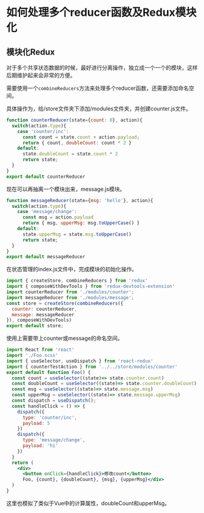 # 如何处理多个reducer函数及Redux模块化

## 模块化Redux

对于多个共享状态数据的时候，最好进行分离操作，独立成一个一个的模块，这样后期维护起来会非常的方便。

需要使用一个`combineReducers`方法来处理多个reducer函数，还需要添加命名空间。

具体操作为，给/store文件夹下添加/modules文件夹，并创建counter.js文件。

```javascript
function counterReducer(state={count: 0}, action){
  switch(action.type){
    case 'counter/inc': 
      const count = state.count + action.payload;
      return { count, doubleCount: count * 2 }
    default: 
      state.doubleCount = state.count * 2
      return state;
  }
}
export default counterReducer
```

现在可以再抽离一个模块出来，message.js模块。

```javascript
function messageReducer(state={msg: 'hello'}, action){
  switch(action.type){
    case 'message/change': 
      const msg = action.payload
      return { msg, upperMsg: msg.toUpperCase() }
    default: 
      state.upperMsg = state.msg.toUpperCase()
      return state;
  }
}
export default messageReducer
```

在状态管理的index.js文件中，完成模块的初始化操作。

```javascript
import { createStore, combineReducers } from 'redux'
import { composeWithDevTools } from 'redux-devtools-extension'
import counterReducer from './modules/counter';
import messageReducer from './modules/message';
const store = createStore(combineReducers({
  counter: counterReducer,
  message: messageReducer
}), composeWithDevTools)
export default store;
```

使用上需要带上counter或message的命名空间。

```jsx
import React from 'react'
import './Foo.scss'
import { useSelector, useDispatch } from 'react-redux'
import { counterTestAction } from '../../store/modules/counter'
export default function Foo() {
  const count = useSelector((state)=> state.counter.count)
  const doubleCount = useSelector((state)=> state.counter.doubleCount)
  const msg = useSelector((state)=> state.message.msg)
  const upperMsg = useSelector((state)=> state.message.upperMsg)
  const dispatch = useDispatch();
  const handleClick = () => {
    dispatch({
      type: 'counter/inc',
      payload: 5
    })
    dispatch({
      type: 'message/change',
      payload: 'hi'
    })
  }
  return (
    <div>
      <button onClick={handleClick}>修改count</button>
      Foo, {count}, {doubleCount}, {msg}, {upperMsg}</div>
  )
}
```

这里也模拟了类似于Vue中的计算属性，doubleCount和upperMsg。

